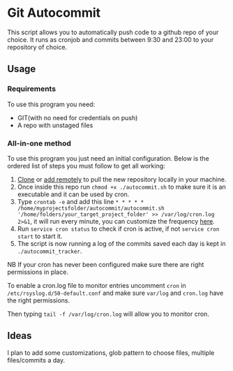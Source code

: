 # Git Autocommit

This script allows you to automatically push code to a github repo of your choice.
It runs as cronjob and commits between 9:30 and 23:00 to your repository of choice.

## Usage

### Requirements

To use this program you need:

- GIT(with no need for credentials on push)
- A repo with unstaged files

### All-in-one method

To use this program you just need an initial configuration.  Below is the ordered list of steps you must follow to get all working:

1. [Clone](https://docs.github.com/en/repositories/creating-and-managing-repositories/cloning-a-repository) or [add remotely](https://docs.github.com/en/get-started/getting-started-with-git/managing-remote-repositories) to pull the new repository locally in your machine.
2. Once inside this repo run `chmod +x ./autocommit.sh` to make sure it is an executable and it can be used by cron.
3. Type `crontab -e` and add this line `* * * * * /home/myprojectsfolder/autocommit/autocommit.sh '/home/folders/your_target_project_folder' >> /var/log/cron.log 2>&1`, it will run every minute, you can customize the frequency [here](https://crontab.guru).
4. Run `service cron status` to check if cron is active, if not `service cron start` to start it.
5. The script is now running a log of the commits saved each day is kept in `./autocommit_tracker`.

NB
If your cron has never been configured make sure there are right permissions in place.


To enable a cron.log file to monitor entries uncomment `cron` in `/etc/rsyslog.d/50-default.conf` and make sure `var/log` and `cron.log` have the right permissions.

Then typing `tail -f /var/log/cron.log` will allow you to monitor cron.

## Ideas

I plan to add some customizations, glob pattern to choose files, multiple files/commits a day.
